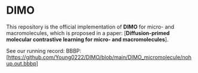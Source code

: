 # DIMO #

This repository is the official implementation of **DIMO** for micro- and macromolecules, 
which is proposed in a paper: [**Diffusion-primed molecular contrastive learning for micro- and macromolecules**]. 

See our running record:
BBBP: [https://github.com/Young0222/DIMO/blob/main/DIMO_micromolecule/nohup.out.bbbp]
